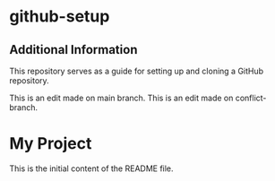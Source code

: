 # github-setup
## Additional Information
This repository serves as a guide for setting up and cloning a GitHub repository.

This is an edit made on main branch.
This is an edit made on conflict-branch.

# My Project

This is the initial content of the README file.
